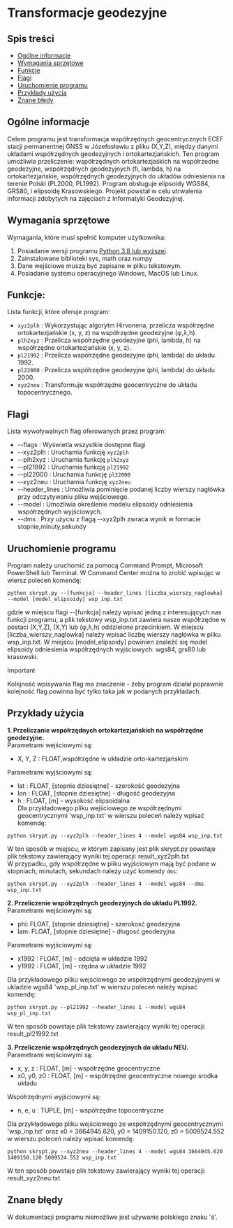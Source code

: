 # Transformacje geodezyjne

## Spis treści 
* [Ogólne informacje](#ogólne-informacje)
* [Wymagania sprzętowe](#wymagania-sprzętowe)
* [Funkcje](#funkcje)
* [Flagi](#flagi)
* [Uruchomienie programu](#uruchomienie-programu)
* [Przykłady użycia](#przykłady-użycia)
* [Znane błędy](#znane-błędy)

## Ogólne informacje
Celem programu jest transformacja współrzędnych geocentrycznych ECEF stacji permanentnej GNSS w Józefosławiu z pliku (X,Y,Z), między danymi układami współrzędnych geodezyjnych i ortokartezjańskich. Ten program umożliwia przeliczenie: współrzędnych ortokartezjaśkich na współrzedne geodezyjne, współrzędnych geodezyjnych (fi, lambda, h) na ortokartezjańskie, współrzędnych geodezyjnych do układów odniesienia na terenie Polski (PL2000, PL1992). Program obsługuje elipsoidy WGS84, GRS80, i elipsoidę Krasowskiego.
Projekt powstał w celu utrwalenia informacji zdobytych na zajęciach z Informatyki Geodezyjnej.

## Wymagania sprzętowe
Wymagania, które musi spełnić komputer użytkownika:
1. Posiadanie wersji programu [Python 3.8 lub wyższej](https://www.python.org/downloads/).
2. Zainstalowane biblioteki sys, math oraz numpy
3. Dane wejściowe muszą być zapisane w pliku tekstowym.
4. Posiadanie systemu operacyjnego Windows, MacOS lub Linux.

## Funkcje:
Lista funkcji, które oferuje program:
* `xyz2plh` : Wykorzystując algorytm Hirvonena, przelicza współrzędne ortokartezjańskie (x, y, z) na współrzędne geodezyjne (&phi;,&lambda;,h).
* `plh2xyz` : Przelicza współrzędne geodezyjne (phi, lambda, h) na współrzędne ortokartezjańskie (x, y, z).
* `pl21992` : Przelicza współrzędne geodezyjne (phi, lambda) do układu 1992.
* `pl22000` : Przelicza współrzędne geodezyjne (phi, lambda) do układu 2000.
* `xyz2neu` : Transformuje współrzędne geocentryczne do układu topocentrycznego.

<!-- Ewentualnie zamiast ##Flagi mozna dac:
> [!TIP]
 > Użyj komendy `--flags` aby wywołać wszystkie dostępne flagi -->

## Flagi
Lista wywoływalnych flag oferowanych przez program:
* --flags : Wyświetla wszystkie dostępne flagi
* --xyz2plh : Uruchamia funkcję `xyz2plh`
* --plh2xyz : Uruchamia funkcję `plh2xyz`
* --pl21992 : Uruchamia funkcję `pl21992`
* --pl22000 : Uruchamia funkcję `pl22000`
* --xyz2neu : Uruchamia funkcję `xyz2neu`
* --header_lines : Umożliwia pominięcie podanej liczby wierszy nagłówka przy odczytywaniu pliku wejściowego. 
* --model : Umożliwia określenie modelu elipsoidy odniesienia współrzędnych wyjściowych.
* --dms : Przy użyciu z flagą --xyz2plh zwraca wynik w formacie stopnie,minuty,sekundy


## Uruchomienie programu
Program należy uruchomić za pomocą Command Prompt, Microsoft PowerShell lub Terminal. W Command Center można to zrobić wpisując w wiersz poleceń komendę:
```
python skrypt.py --[funkcja] --header_lines [liczba_wierszy_naglowka] --model [model_elipsoidy] wsp_inp.txt
```

gdzie w miejscu flagi --[funkcja] należy wpisać jedną z interesujących nas funkcji programu, a plik tekstowy wsp_inp.txt zawiera nasze współrzędne w postaci (X,Y,Z), (X,Y) lub (&phi;,&lambda;,h) oddzielone przecinkiem.
W miejscu [liczba_wierszy_naglowka] należy wpisać liczbę wierszy nagłówka w pliku wsp_inp.txt. W miejscu [model_elipsoidy] powinien znaleźć się model elipsoidy odniesienia współrzędnych wyjściowych: wgs84, grs80 lub krasowski.
> [!IMPORTANT]
 >Kolejność wpisywania flag ma znaczenie - żeby program działał poprawnie kolejność flag powinna być tylko taka jak w podanych przykładach.

## Przykłady użycia
**1. Przeliczanie współrzędnych ortokartezjańskich na współrzędne geodezyjne.** <br/>
Parametrami wejściowymi są:
* X, Y, Z : FLOAT,współrzędne w układzie orto-kartezjańskim

Parametrami wyjściowymi są:
* lat : FLOAT, [stopnie dziesiętne] - szerokość geodezyjna
* lon : FLOAT, [stopnie dziesiętne] - długość geodezyjna
* h : FLOAT, [m] - wysokość elipsoidalna <br/>
Dla przykładowego pliku wejściowego ze współrzędnymi geocentrycznymi 'wsp_inp.txt' w wierszu poleceń należy wpisać komendę:
```
python skrypt.py --xyz2plh --header_lines 4 --model wgs84 wsp_inp.txt
```

W ten sposób w miejscu, w którym zapisany jest plik skrypt.py powstaje plik tekstowy zawierający wyniki tej operacji: result_xyz2plh.txt <br/>
W przypadku, gdy współrzędne w pliku wyjściowym mają być podane w stopniach, minutach, sekundach należy użyć komendy `dms`:
```
python skrypt.py --xyz2plh --header_lines 4 --model wgs84 --dms wsp_inp.txt
```

**2. Przeliczenie współrzędnych geodezyjnych do układu PL1992.** <br/>
Parametrami wejściowymi są:
* phi: FLOAT, [stopnie dziesiętne] - szerokosć geodezyjna
* lam: FLOAT, [stopnie dziesiętne] - długosć geodezyjna 

Parametrami wyjściowymi są:
* x1992 : FLOAT, [m] - odcięta w układzie 1992
* y1992 : FLOAT, [m] - rzędna w układzie 1992

Dla przykładowego pliku wejściowego ze współrzędnymi geodezyjnymi w ukladzie wgs84 'wsp_pl_inp.txt' w wierszu poleceń należy wpisać komendę:
```
python skrypt.py --pl21992 --header_lines 1 --model wgs84 wsp_pl_inp.txt
```

W ten sposób powstaje plik tekstowy zawierający wyniki tej operacji: result_pl21992.txt

**3. Przeliczenie współrzędnych geodezyjnych do układu NEU.** <br/>
Parametrami wejściowymi są:
* x, y, z : FLOAT, [m] - współrzędne geocentryczne 
* x0, y0, z0 : FLOAT, [m] - współrzędne geocentryczne nowego srodka układu
  
Współrzędnymi wyjściowymi są:
* n, e, u : TUPLE, [m] - współrzędne topocentryczne

Dla przykładowego pliku wejściowego ze współrzędnymi geocentrycznymi 'wsp_inp.txt' oraz x0 = 3664945.620, y0 = 1409150.120, z0 = 5009524.552 w wierszu poleceń należy wpisać komendę:
```
python skrypt.py --xyz2neu --header_lines 4 --model wgs84 3664945.620 1409150.120 5009524.552 wsp_inp.txt
```
W ten sposób powstaje plik tekstowy zawierający wyniki tej operacji: result_xyz2neu.txt

## Znane błędy

W dokumentacji programu niemożliwe jest używanie polskiego znaku 'ś'.
